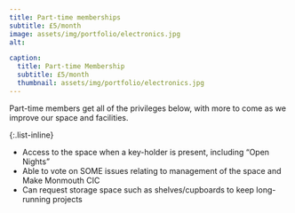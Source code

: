 ```yaml
---
title: Part-time memberships
subtitle: £5/month
image: assets/img/portfolio/electronics.jpg
alt: 

caption:
  title: Part-time Membership
  subtitle: £5/month
  thumbnail: assets/img/portfolio/electronics.jpg
---
```

Part-time members get all of the privileges below, with more to come as we improve our space and facilities.


{:.list-inline}
- Access to the space when a key-holder is present, including “Open Nights”
- Able to vote on SOME issues relating to management of the space and Make Monmouth CIC
- Can request storage space such as shelves/cupboards to keep long-running projects
